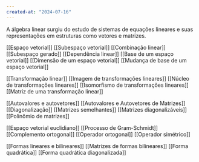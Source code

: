 ```yaml
---
created-at: "2024-07-16"
---
```


A álgebra linear surgiu do estudo de sistemas de equações lineares e suas representações em estruturas como vetores e matrizes.

[[Espaço vetorial]]
[[Subespaço vetorial]]
[[Combinação linear]]
[[Subespaço gerado]]
[[Dependência linear]]
[[Base de um espaço vetorial]]
[[Dimensão de um espaço vetorial]]
[[Mudança de base de um espaço vetorial]]

[[Transformação linear]]
[[Imagem de transformações lineares]]
[[Núcleo de transformações lineares]]
[[Isomorfismo de transformações lineares]]
[[Matriz de uma transformação linear]]

[[Autovalores e autovetores]]
[[Autovalores e Autovetores de Matrizes]]
[[Diagonalização]]
[[Matrizes semelhantes]]
[[Matrizes diagonalizáveis]]
[[Polinômio de matrizes]]

[[Espaço vetorial euclidiano]]
[[Processo de Gram-Schmidt]]
[[Complemento ortogonal]]
[[Operador ortogonal]]
[[Operador simétrico]]

[[Formas lineares e bilineares]]
[[Matrizes de formas bilineares]]
[[Forma quadrática]]
[[Forma quadrática diagonalizada]]

